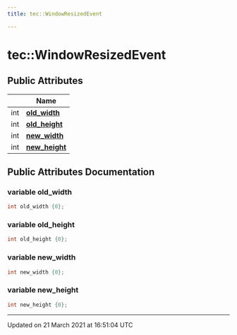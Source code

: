 ```yaml
---
title: tec::WindowResizedEvent

---
```


# tec::WindowResizedEvent



## Public Attributes

|                | Name           |
| -------------- | -------------- |
| int | **[old_width](/engine/Classes/structtec_1_1_window_resized_event/#variable-old_width)**  |
| int | **[old_height](/engine/Classes/structtec_1_1_window_resized_event/#variable-old_height)**  |
| int | **[new_width](/engine/Classes/structtec_1_1_window_resized_event/#variable-new_width)**  |
| int | **[new_height](/engine/Classes/structtec_1_1_window_resized_event/#variable-new_height)**  |

## Public Attributes Documentation

### variable old_width

```cpp
int old_width {0};
```


### variable old_height

```cpp
int old_height {0};
```


### variable new_width

```cpp
int new_width {0};
```


### variable new_height

```cpp
int new_height {0};
```


-------------------------------

Updated on 21 March 2021 at 16:51:04 UTC